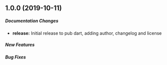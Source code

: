 ## 1.0.0 (2019-10-11)

##### Documentation Changes

* **release:** Initial release to pub dart, adding author, changelog and license

##### New Features

##### Bug Fixes
